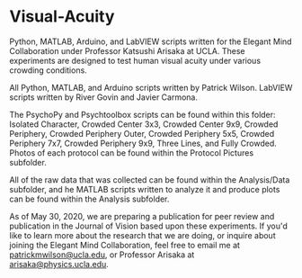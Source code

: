 # Visual-Acuity
Python, MATLAB, Arduino, and LabVIEW scripts written for the Elegant Mind Collaboration under Professor Katsushi Arisaka at UCLA. These experiments are designed to test human visual acuity under various crowding conditions.

All Python, MATLAB, and Arduino scripts written by Patrick Wilson. LabVIEW scripts written by River Govin and Javier Carmona.

The PsychoPy and Psychtoolbox scripts can be found within this folder: Isolated Character, Crowded Center 3x3, Crowded Center 9x9, Crowded Periphery, Crowded Periphery Outer, Crowded Periphery 5x5, Crowded Periphery 7x7, Crowded Periphery 9x9, Three Lines, and Fully Crowded. Photos of each protocol can be found within the Protocol Pictures subfolder.

All of the raw data that was collected can be found within the Analysis/Data subfolder, and he MATLAB scripts written to analyze it and produce plots can be found within the Analysis subfolder.

As of May 30, 2020, we are preparing a publication for peer review and publication in the Journal of Vision based upon these experiments. If you'd like to learn more about the research that we are doing, or inquire about joining the Elegant Mind Collaboration, feel free to email me at patrickmwilson@ucla.edu, or Professor Arisaka at arisaka@physics.ucla.edu.
